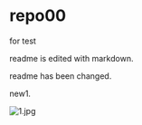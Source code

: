 # repo00
for test

readme is edited with markdown.


readme has been changed.


new1.

![1.jpg](https://i.loli.net/2020/02/03/UjtqnHoIKiw51ez.jpg)

